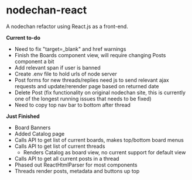 # nodechan-react
A nodechan refactor using React.js as a front-end.

**Current to-do**

+ Need to fix "target=_blank" and href warnings
+ Finish the Boards component view, will require changing Posts component a bit
+ Add relevant span if user is banned
+ Create .env file to hold urls of node server
+ Post forms for new threads/replies need js to send relevant ajax requests and update/rerender page based on returned date
+ Delete Post (fix functionality on original nodechan site, this is currently one of the longest running issues that needs to be fixed)
+ Need to copy top nav bar to bottom after thread

**Just Finished**

+ Board Banners
+ Added Catalog page
+ Calls API to get list of current boards, makes top/bottom board menus
+ Calls API to get list of current threads 
    + Renders Catalog as board view, no current support for default view
+ Calls API to get all current posts in a thread
+ Phased out ReactHtmlParser for most components
+ Threads render posts, metadata and buttons up top

